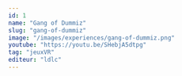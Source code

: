 ```yaml
---
id: 1
name: "Gang of Dummiz"
slug: "gang-of-dummiz"
image: "/images/experiences/gang-of-dummiz.png"
youtube: "https://youtu.be/SHebjA5dtpg"
tag: "jeuxVR"
editeur: "ldlc"
---
```



